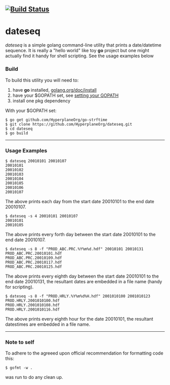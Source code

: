 [![Build Status](https://travis-ci.org/HyperplaneOrg/dateseq.svg?branch=master)](https://travis-ci.org/HyperplaneOrg/dateseq)
---

# dateseq
 _dateseq_ is a simple golang command-line utility that prints a date/datetime sequence. It is really a "hello world" like toy **go** project but one might actually find it handy for shell scripting. See the usage examples below

### Build
To build this utility you will need to:
1. have **go** installed, [golang.org/doc/install](https://golang.org/doc/install)
2. have your $GOPATH set, see [setting your GOPATH](https://github.com/golang/go/wiki/Setting-GOPATH)
3. install one pkg dependency


With your $GOPATH set:

```shell
$ go get github.com/HyperplaneOrg/go-strftime
$ git clone https://github.com/HyperplaneOrg/dateseq.git
$ cd dateseq
$ go build
```

---
### Usage Examples

```shell
$ dateseq 20010101 20010107
20010101
20010102
20010103
20010104
20010105
20010106
20010107
```
The above prints each day from the start date 20010101 to the end date 20010107.

```shell
$ dateseq -s 4 20010101 20010107
20010101
20010105
```
The above prints every forth day between the start date 20010101 to the end date 20010107.

```shell
$ dateseq -s 8 -f "PROD_ABC.PRC.%Y%m%d.hdf" 20010101 20010131
PROD_ABC.PRC.20010101.hdf
PROD_ABC.PRC.20010109.hdf
PROD_ABC.PRC.20010117.hdf
PROD_ABC.PRC.20010125.hdf
```

The above prints every eighth day between the start date 20010101 to the end date 20010131, the resultant dates are embedded in a file name (handy for scripting).


```shell
$ dateseq -s 8 -f "PROD.HRLY.%Y%m%d%H.hdf" 2001010100 2001010123
PROD.HRLY.2001010100.hdf
PROD.HRLY.2001010108.hdf
PROD.HRLY.2001010116.hdf
```

The above prints every eighth hour for the date 20010101, the resultant datestimes are embedded in a file name. 

---
### Note to self
To adhere to the agreeed upon official recommendation for formatting code this:
```shell
$ gofmt -w .
```
was run to do any clean up.

